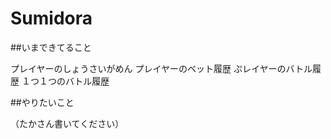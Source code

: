 # Sumidora
##いまできてること


プレイヤーのしょうさいがめん
プレイヤーのベット履歴
ぷレイヤーのバトル履歴
１つ１つのバトル履歴


##やりたいこと


（たかさん書いてください）